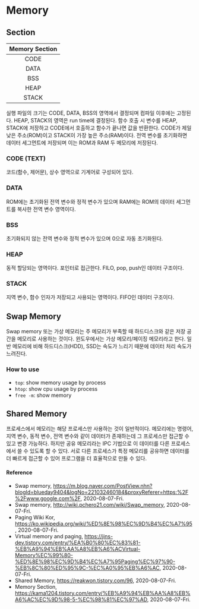# Memory

## Section
|Memory Section |
|:-------------:|
|CODE |
|DATA |
|BSS  |
|HEAP |
|STACK|

실행 파일의 크기는 CODE, DATA, BSS의 영역에서 결정되며 컴파일 이후에는 고정된다. HEAP, STACK의 영역은 run time에 결정된다. 함수 호출 시 변수를 HEAP, STACK에 저장하고 CODE에서 호출하고 함수가 끝나면 값을 반환한다. CODE가 제일 낮은 주소(ROM)이고 STACK이 가장 높은 주소(RAM)이다. 전역 변수를 초기화하면 데이터 세그먼트에 저장되며 이는 ROM과 RAM 두 메모리에 저장된다.

### CODE (TEXT)
코드(함수, 제어문), 상수 영역으로 기계어로 구성되어 있다.

### DATA
ROM에는 초기화된 전역 변수와 정적 변수가 있으며 RAM에는 ROM의 데이터 세그먼트를 복사한 전역 변수 영역이다.

### BSS
초기화되지 않는 전역 변수와 정적 변수가 있으며 0으로 자동 초기화된다.

### HEAP
동적 할당되는 영역이다. 포인터로 접근한다. FILO, pop, push인 데이터 구조이다.

### STACK
지역 변수, 함수 인자가 저장되고 사용되는 영역이다. FIFO인 데이터 구조이다.

## Swap Memory
Swap memory 또는 가상 메모리는 주 메모리가 부족할 때 하드디스크와 같은 저장 공간을 메모리로 사용하는 것이다. 윈도우에서는 가상 메모리/페이징 메모리라고 한다. 일반 메모리에 비해 하드디스크(HDD), SSD는 속도가 느리기 때문에 데이터 처리 속도가 느려진다.

### How to use
- `top`: show memory usage by process
- `htop`: show cpu usage by process
- `free -m`: show memory

## Shared Memory
프로세스에서 메모리는 해당 프로세스만 사용하는 것이 일반적이다. 메모리에는 명령어, 지역 변수, 동적 변수, 전역 변수와 같이 데이터가 존재하는데 그 프로세스만 접근할 수 있고 변경 가능하다. 하지만 공유 메모리라는 IPC 기법으로 이 데이터를 다른 프로세스에서 쓸 수 있도록 할 수 있다. 서로 다른 프로세스가 특정 메모리를 공유하면 데이터를 더 빠르게 접근할 수 있어 프로그램을 더 효율적으로 만들 수 있다.

#### Reference
- Swap memory, https://m.blog.naver.com/PostView.nhn?blogId=blueday9404&logNo=221032460184&proxyReferer=https:%2F%2Fwww.google.com%2F, 2020-08-07-Fri.
- Swap memory, http://wiki.pchero21.com/wiki/Swap_memory, 2020-08-07-Fri.
- Paging Wiki Kor, https://ko.wikipedia.org/wiki/%ED%8E%98%EC%9D%B4%EC%A7%95, 2020-08-07-Fri.
- Virtual memory and paging, https://jins-dev.tistory.com/entry/%EA%B0%80%EC%83%81-%EB%A9%94%EB%AA%A8%EB%A6%ACVirtual-Memory%EC%99%80-%ED%8E%98%EC%9D%B4%EC%A7%95Paging%EC%97%90-%EB%8C%80%ED%95%9C-%EC%A0%95%EB%A6%AC, 2020-08-07-Fri.
- Shared Memory, https://reakwon.tistory.com/96, 2020-08-07-Fri.
- Memory Section, https://kama1204.tistory.com/entry/%EB%A9%94%EB%AA%A8%EB%A6%AC%EC%9D%98-5-%EC%98%81%EC%97%AD, 2020-08-07-Fri.
